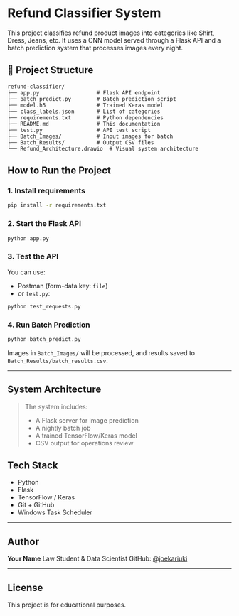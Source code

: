 # Refund Classifier System

This project classifies refund product images into categories like Shirt, Dress, Jeans, etc. It uses a CNN model served through a Flask API and a batch prediction system that processes images every night.

## 📁 Project Structure

```
refund-classifier/
├── app.py                  # Flask API endpoint
├── batch_predict.py        # Batch prediction script
├── model.h5                # Trained Keras model
├── class_labels.json       # List of categories
├── requirements.txt        # Python dependencies
├── README.md               # This documentation
├── test.py                 # API test script
├── Batch_Images/           # Input images for batch
├── Batch_Results/          # Output CSV files
└── Refund_Architecture.drawio  # Visual system architecture
```
## How to Run the Project

### 1. Install requirements

```bash
pip install -r requirements.txt
```

### 2. Start the Flask API

```bash
python app.py
```

### 3. Test the API

You can use:

* Postman (form-data key: `file`)
* or `test.py`:

```bash
python test_requests.py
```

### 4. Run Batch Prediction

```bash
python batch_predict.py
```

Images in `Batch_Images/` will be processed, and results saved to `Batch_Results/batch_results.csv`.

---

## System Architecture



> The system includes:
>
> * A Flask server for image prediction
> * A nightly batch job
> * A trained TensorFlow/Keras model
> * CSV output for operations review

## Tech Stack

* Python
* Flask
* TensorFlow / Keras
* Git + GitHub
* Windows Task Scheduler

---

## Author

**Your Name**
Law Student & Data Scientist
GitHub: [@joekariuki](https://github.com/joe2003-kariz)

---

## License

This project is for educational purposes.
